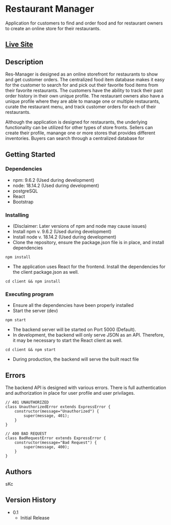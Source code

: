 # Restaurant Manager

Application for customers to find and order food and for restaurant owners to create an online store for their restaurants.

## [Live Site](https://res-mngr-94e5e72ba7c6.herokuapp.com/)

## Description

Res-Manager is designed as an online storefront for restaurants to show and get customer orders. 
The centralized food item database makes it easy for the customer to search for and pick out their favorite food items from their favorite restaurants.
The customers have the ability to track their past order history in their own unique profile.
The restaurant owners also have a unique profile where they are able to manage one or multiple restaurants, curate the restaurant menu, and track customer orders for each of their restaurants.

Although the application is designed for restaurants, the underlying functionality can be utilized for other types of store fronts. 
Sellers can create their profile, manange one or more stores that provides different inventories. 
Buyers can search through a centralized database for

## Getting Started
### Dependencies

* npm: 9.6.2 (Used during development)
* node: 18.14.2 (Used during development)
* postgreSQL
* React
* Bootstrap

### Installing

* (Disclaimer: Later versions of npm and node may cause issues) 
* Install npm v. 9.6.2 (Used during development)
* Install node v. 18.14.2 (Used during development)
* Clone the repository, ensure the package.json file is in place, and install dependencies
```
npm install
```
* The application uses React for the frontend. Install the dependencies for the client package.json as well. 
```
cd client && npm install
```

### Executing program

* Ensure all the dependencies have been properly installed
* Start the server (dev)
```
npm start
```
* The backend server will be started on Port 5000 (Default). 
* In development, the backend will only serve JSON as an API. Therefore, it may be necessary to start the React client as well.
```
cd client && npm start
```
* During production, the backend will serve the built react file
  

## Errors

The backend API is designed with various errors. There is full authentication and authorization in place for user profile and user privilages.
```
// 401 UNAUTHORIZED
class UnauthorizedError extends ExpressError {
    constructor(message="Unauthorized") {
        super(message, 401);
    }
}
```

```
// 400 BAD REQUEST
class BadRequestError extends ExpressError {
    constructor(message="Bad Request") {
        super(message, 400);
    }
}
```

## Authors

sKc

## Version History

* 0.1
    * Initial Release


